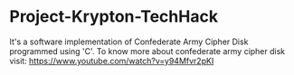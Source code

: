 # Project-Krypton-TechHack

It's a software implementation of Confederate Army Cipher Disk programmed using 'C'.
To know more about confederate army cipher disk visit: https://www.youtube.com/watch?v=y94Mfvr2pKI
